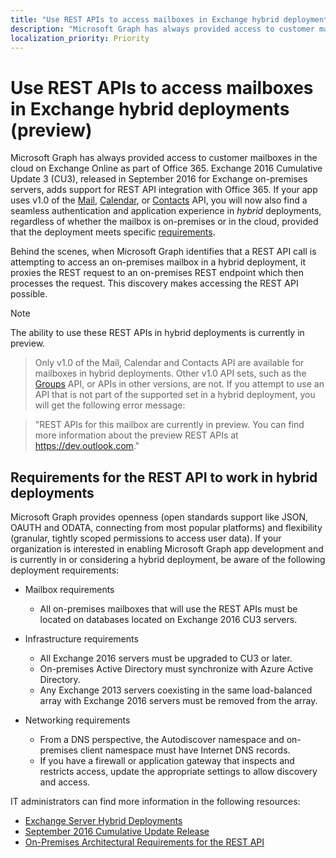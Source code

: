 ```yaml
---
title: "Use REST APIs to access mailboxes in Exchange hybrid deployments (preview)"
description: "Microsoft Graph has always provided access to customer mailboxes in the cloud on Exchange Online as part of Office 365."
localization_priority: Priority
---
```


# Use REST APIs to access mailboxes in Exchange hybrid deployments (preview)

Microsoft Graph has always provided access to customer mailboxes in the cloud on Exchange Online as part of Office 365.
Exchange 2016 Cumulative Update 3 (CU3), released in September 2016 for Exchange on-premises servers, adds support for 
REST API integration with Office 365. If your app uses v1.0 of the 
[Mail](/graph/api/resources/message?view=graph-rest-1.0), 
[Calendar](/graph/api/resources/calendar?view=graph-rest-1.0), or 
[Contacts](/graph/api/resources/contact?view=graph-rest-1.0) API, you will now also find a seamless 
authentication and application experience in _hybrid_ deployments, regardless of whether the mailbox 
is on-premises or in the cloud, provided that the deployment meets specific [requirements](#requirements-for-the-rest-api-to-work-in-hybrid-deployments). 


Behind the scenes, when Microsoft Graph identifies that a REST API call is attempting to access an on-premises 
mailbox in a hybrid deployment, it proxies the REST request to an on-premises REST endpoint which then processes
the request. This discovery makes accessing the REST API possible.

> [!NOTE]
> The ability to use these REST APIs in hybrid deployments is currently in preview.

>Only v1.0 of the Mail, Calendar and Contacts API are available for mailboxes in hybrid deployments. Other v1.0 API sets, 
such as the [Groups](/graph/api/resources/group?view=graph-rest-1.0) API, or APIs in other versions, 
are not. If you attempt to use an API that is not part of the supported set in a hybrid deployment, you will get the following error message:

>"REST APIs for this mailbox are currently in preview. You can find more information about the preview REST APIs at https://dev.outlook.com."

## Requirements for the REST API to work in hybrid deployments

Microsoft Graph provides openness (open standards support like JSON, OAUTH and ODATA, connecting from most popular platforms)
and flexibility (granular, tightly scoped permissions to access user data). 
If your organization is interested in enabling Microsoft Graph app development and is currently in or considering a hybrid deployment, 
be aware of the following deployment requirements:

- Mailbox requirements

  - All on-premises mailboxes that will use the REST APIs must be located on databases located on Exchange 2016 CU3 servers. 

- Infrastructure requirements

  - All Exchange 2016 servers must be upgraded to CU3 or later.  
  - On-premises Active Directory must synchronize with Azure Active Directory.
  - Any Exchange 2013 servers coexisting in the same load-balanced array with Exchange 2016 servers must be removed from the array.

- Networking requirements

  - From a DNS perspective, the Autodiscover namespace and on-premises client namespace must have Internet DNS records. 
  - If you have a firewall or application gateway that inspects and restricts access, update the appropriate settings to allow discovery and access.


IT administrators can find more information in the following resources:

- [Exchange Server Hybrid Deployments](https://technet.microsoft.com/en-us/library/jj200581(v=exchg.150).aspx)
- [September 2016 Cumulative Update Release](https://blogs.technet.microsoft.com/exchange/2016/09/20/released-september-2016-quarterly-exchange-updates/) 
- [On-Premises Architectural Requirements for the REST API](https://blogs.technet.microsoft.com/exchange/2016/09/26/on-premises-architectural-requirements-for-the-rest-api/)

<!--
{
  "type": "#page.annotation",
  "suppressions": [
    "Error: /concepts/hybrid-rest-support.md:\r\n      Exception processing links.\r\n    System.ArgumentException: Link Definition was null. Link text: !NOTE\r\n      at ApiDoctor.Validation.DocFile.get_LinkDestinations()\r\n      at ApiDoctor.Validation.DocSet.ValidateLinks(Boolean includeWarnings, String[] relativePathForFiles, IssueLogger issues, Boolean requireFilenameCaseMatch, Boolean printOrphanedFiles)"
  ]
}
-->
